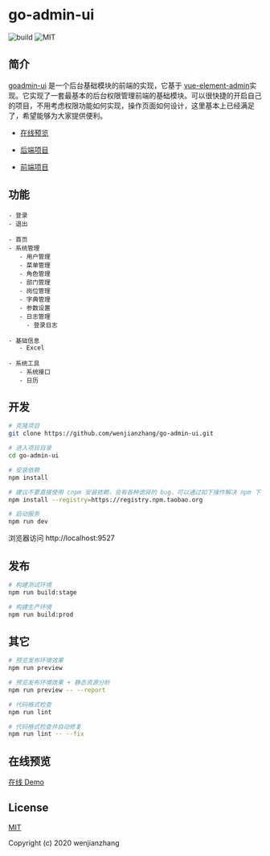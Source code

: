 # go-admin-ui


![build](https://github.com/wenjianzhang/go-admin-ui/workflows/build/badge.svg?branch=master) ![MIT](https://img.shields.io/github/license/mashape/apistatus.svg)

## 简介

[goadmin-ui](https://github.com/wenjianzhang/go-admin-ui) 是一个后台基础模块的前端的实现，它基于 [vue-element-admin](https://panjiachen.github.io/vue-element-admin)实现。它实现了一套最基本的后台权限管理前端的基础模块。可以很快捷的开启自己的项目，不用考虑权限功能如何实现，操作页面如何设计，这里基本上已经满足了，希望能够为大家提供便利。

- [在线预览](http://www.zhangwj.com/#/login)

- [后端项目](https://github.com/QinZhanlong/go-admin)

- [前端项目](https://github.com/QinZhanlong/go-admin-ui)



## 功能

```
- 登录
- 退出

- 首页
- 系统管理
   - 用户管理
   - 菜单管理
   - 角色管理
   - 部门管理
   - 岗位管理
   - 字典管理
   - 参数设置
   - 日志管理
     - 登录日志

- 基础信息
   - Excel

- 系统工具
   - 系统接口
   - 日历

```

## 开发

```bash
# 克隆项目
git clone https://github.com/wenjianzhang/go-admin-ui.git

# 进入项目目录
cd go-admin-ui

# 安装依赖
npm install

# 建议不要直接使用 cnpm 安装依赖，会有各种诡异的 bug。可以通过如下操作解决 npm 下载速度慢的问题
npm install --registry=https://registry.npm.taobao.org

# 启动服务
npm run dev
```

浏览器访问 http://localhost:9527

## 发布

```bash
# 构建测试环境
npm run build:stage

# 构建生产环境
npm run build:prod
```

## 其它

```bash
# 预览发布环境效果
npm run preview

# 预览发布环境效果 + 静态资源分析
npm run preview -- --report

# 代码格式检查
npm run lint

# 代码格式检查并自动修复
npm run lint -- --fix
```


## 在线预览

[在线 Demo](http://www.zhangwj.com/#/login)


## License

[MIT](https://github.com/wenjianzhang/go-admin-ui/blob/master/LICENSE)

Copyright (c) 2020 wenjianzhang
